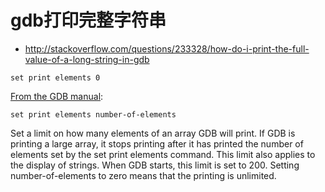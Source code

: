 # gdb打印完整字符串

* http://stackoverflow.com/questions/233328/how-do-i-print-the-full-value-of-a-long-string-in-gdb
```
set print elements 0
```
[From the GDB manual](http://ftp.gnu.org/old-gnu/Manuals/gdb-5.1.1/html_node/gdb_57.html#IDX353):
```
set print elements number-of-elements
```
Set a limit on how many elements of an array GDB will print. If GDB is printing a large array, it stops printing after it has printed the number of elements set by the set print elements command. This limit also applies to the display of strings. When GDB starts, this limit is set to 200. Setting number-of-elements to zero means that the printing is unlimited.